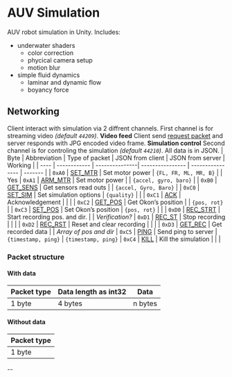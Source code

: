 # AUV Simulation
AUV robot simulation in Unity. Includes:
- underwater shaders
    - color correction
    - phycical camera setup
    - motion blur
- simple fluid dynamics
    - laminar and dynamic flow
    - boyancy force

## Networking
Client interact with simulation via 2 diffrent channels. First channel is for streaming video *(default `44209`)*.
**Video feed**
Client send [request packet](#get_vid) and server responds with JPG encoded video frame.
**Simulation control**
Second channel is for controling the simulation *(default `44210`)*. All data is in JSON. 
| Byte | Abbreviation | Type of packet | JSON from client | JSON from server | Working |
| ---- | ------------ | ---------------| ---------------- | ---------------- | ------- | 
| `0xA0` | [SET_MTR](#set_mtr) | Set motor power | ```{FL, FR, ML, MR, B}``` |  | Yes
| `0xA1` | [ARM_MTR](#ARM_MTR) | Set motor power |  | ```{accel, gyro, baro}``` | 
| `0xB0` | [GET_SENS](#GET_SENS)	| Get sensors read outs	|  | `{accel, Gyro, Baro}` |
| `0xC0` | [SET_SIM](#SET_SIM) | Set simulation options | `{quality}` |	 |
| `0xC1` | [ACK](#ACK) | Acknowledgement |  |  |
| `0xC2` | [GET_POS](#GET_POS) | Get Okon’s position |  | `{pos, rot}` | 
| `0xC3` | [SET_POS](#SET_POS) | Set Okon’s position |	`{pos, rot}` |  |
| `0xD0` | [REC_STRT](#REC_STRT) | Start recording pos. and dir. | | *Verification?*
| `0xD1` | [REC_ST](#REC_ST) | Stop recording | | |
| `0xD2` | [REC_RST](#_RST) | Reset and clear recording | | |
| `0xD3` | [GET_REC](#GET_REC) | Get recorded data | | *Array of pos and dir*
| `0xC5` | [PING](#PING) | Send ping to server |	`{timestamp, ping}` | `{timestamp, ping}`
| `0xC4` | [KILL](#KILL) | Kill the simulation |	| |

### Packet structure
#### With data
| Packet type | Data length as int32 | Data|
| ----------- | -------------------- | --- | 
| 1 byte | 4 bytes | n bytes |
#### Without data
| Packet type | 
| ----------- |
| 1 byte |
--